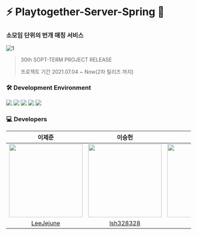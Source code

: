 # ⚡️ Playtogether-Server-Spring 🍃
### 소모임 단위의 번개 매칭 서비스

![1](https://user-images.githubusercontent.com/81547780/185796637-ca7b9fff-3df0-4269-bc93-b1c5ee49e7f9.png)

> 30th SOPT-TERM PROJECT RELEASE
> 
> 프로젝트 기간 2021.07.04 ~ Now(2차 릴리즈 까지)

### 🛠 Development Environment

<img src="https://img.shields.io/badge/Spring-6DB33F?style=for-the-badge&logo=Spring&logoColor=white">  <img src="https://img.shields.io/badge/Spring Boot-6DB33F?style=for-the-badge&logo=Spring Boot&logoColor=white">  <img src="https://img.shields.io/badge/MySQL-4479A1?style=for-the-badge&logo=MySQL&logoColor=white">  <img src="https://img.shields.io/badge/Redis-DC382D?style=for-the-badge&logo=Redis&logoColor=white">  <img src="https://img.shields.io/badge/Amazon AWS-FF9900?style=for-the-badge&logo=Amazon AWS&logoColor=white">  

### 💻 Developers
|                                             이제준                                              |                                               이승헌                                               |                                               이동근                                               |
| :---------------------------------------------------------------------------------------------: | :------------------------------------------------------------------------------------------------: | :------------------------------------------------------------------------------------------------: |
| <img src="https://avatars.githubusercontent.com/u/81547780?v=4" width="200px" height="200px" /> | <img src ="https://avatars.githubusercontent.com/u/51286325?v=4" width = "200px" height="200px" /> | <img src ="https://avatars.githubusercontent.com/u/68222629?v=4" width = "200px" height="200px" /> |
|                            [LeeJejune](https://github.com/LeeJejune)                            |                             [lsh328328](https://github.com/lsh328328)                              |                           [geeneve](https://github.com/geeneve)                                    |



